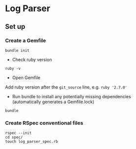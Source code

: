 # Log Parser

## Set up

### Create a Gemfile

```shell
bundle init
```

* Check ruby version

```shell
ruby -v
```

* Open Gemfile

Add ruby version after the `git_source` line, e.g. `ruby '2.7.0'`

* Run bundle to install any potentially missing dependencies (automatically generates a Gemfile.lock)

```shell
bundle
```

### Create RSpec conventional files

```shell
rspec --init
cd spec/
touch log_parser_spec.rb
```

